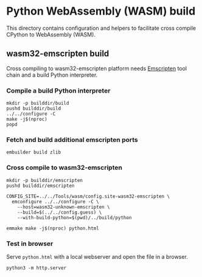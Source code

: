# Python WebAssembly (WASM) build

This directory contains configuration and helpers to facilitate cross
compile CPython to WebAssembly (WASM).

## wasm32-emscripten build

Cross compiling to wasm32-emscripten platform needs [Emscripten](https://emscripten.org/)
tool chain and a build Python interpreter.

### Compile a build Python interpreter

```
mkdir -p builddir/build
pushd builddir/build
../../configure -C
make -j$(nproc)
popd
```

### Fetch and build additional emscripten ports

```
embuilder build zlib
```

### Cross compile to wasm32-emscripten

```
mkdir -p builddir/emscripten
pushd builddir/emscripten

CONFIG_SITE=../../Tools/wasm/config.site-wasm32-emscripten \
  emconfigure ../../configure -C \
    --host=wasm32-unknown-emscripten \
    --build=$(../../config.guess) \
    --with-build-python=$(pwd)/../build/python

emmake make -j$(nproc) python.html
```

### Test in browser

Serve ``python.html`` with a local webserver and open the file in a browser.

```
python3 -m http.server
```
